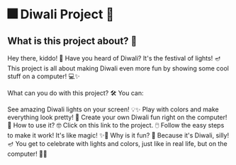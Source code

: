 <h1> 🎆 Diwali Project 🎇 </h1>

<h2> What is this project about? 🤔 </h2>
Hey there, kiddo! 🎉 Have you heard of Diwali? It's the festival of lights! 🪔 This project is all about making Diwali even more fun by showing some cool stuff on a computer! 💻✨

What can you do with this project? 🛠️
You can:

See amazing Diwali lights on your screen! 💡✨
Play with colors and make everything look pretty! 🌈
Create your own Diwali fun right on the computer! 🎨
How to use it? 🤓
Click on this link to the project. 🖱️
Follow the easy steps to make it work! It's like magic! ✨🎩
Why is it fun? 🎉
Because it's Diwali, silly! 🪔 You get to celebrate with lights and colors, just like in real life, but on the computer! 🌟🎆

